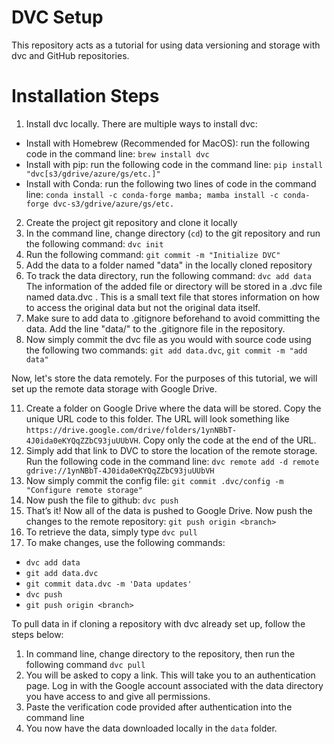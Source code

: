 # DVC Setup

This repository acts as a tutorial for using data versioning and storage with dvc and GitHub repositories. 

# Installation Steps

1. Install dvc locally. There are multiple ways to install dvc: 
 
  * Install with Homebrew (Recommended for MacOS): run the following code in the command line: ```brew install dvc```
  * Install with pip: run the following code in the command line: ```pip install "dvc[s3/gdrive/azure/gs/etc.]"```
  * Install with Conda: run the following two lines of code in the command line: ```conda install -c conda-forge mamba; mamba install -c conda-forge dvc-s3/gdrive/azure/gs/etc.```

2. Create the project git repository and clone it locally
3. In the command line, change directory (```cd```) to the git repository and run the following command: ```dvc init```
5. Run the following command: ```git commit -m "Initialize DVC"```
6. Add the data to a folder named "data" in the locally cloned repository
7. To track the data directory, run the following command: ```dvc add data```
   The information of the added file or directory will be stored in a .dvc file named data.dvc . This is a small text file that stores information on how to access the original data but not the original data itself.
9. Make sure to add data to .gitignore beforehand to avoid committing the data. Add the line "data/" to the .gitignore file in the repository. 
10. Now simply commit the dvc file as you would with source code using the following two commands: ```git add data.dvc```, ```git commit -m "add data"```

Now, let's store the data remotely. For the purposes of this tutorial, we will set up the remote data storage with Google Drive. 

11. Create a folder on Google Drive where the data will be stored. Copy the unique URL code to this folder. The URL will look something like ```https://drive.google.com/drive/folders/1ynNBbT-4J0ida0eKYQqZZbC93juUUbVH```. Copy only the code at the end of the URL. 
12. Simply add that link to DVC to store the location of the remote storage. Run the following code in the command line: ```dvc remote add -d remote gdrive://1ynNBbT-4J0ida0eKYQqZZbC93juUUbVH```
13. Now simply commit the config file: ```git commit .dvc/config -m "Configure remote storage"```
14. Now push the file to github: ```dvc push```
15. That’s it! Now all of the data is pushed to Google Drive. Now push the changes to the remote repository: ```git push origin <branch>```
16. To retrieve the data, simply type ```dvc pull```
17. To make changes, use the following commands: 
  * ```dvc add data```
  * ```git add data.dvc```
  * ```git commit data.dvc -m 'Data updates'```
  * ```dvc push```
  * ```git push origin <branch>```

To pull data in if cloning a repository with dvc already set up, follow the steps below:

1. In command line, change directory to the repository, then run the following command ```dvc pull```
2. You will be asked to copy a link. This will take you to an authentication page. Log in with the Google account associated with the data directory you have access to and give all permissions. 
3. Paste the verification code provided after authentication into the command line
4. You now have the data downloaded locally in the ```data``` folder. 

